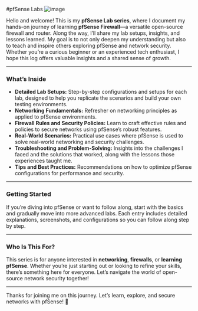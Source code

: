#pfSense Labs ![image](https://github.com/user-attachments/assets/e1a19103-21ca-46f4-977d-1760d5112549)


Hello and welcome! This is my **pfSense Lab series**, where I document my hands-on journey of learning **pfSense Firewall**—a versatile open-source firewall and router. Along the way, I’ll share my lab setups, insights, and lessons learned. My goal is to not only deepen my understanding but also to teach and inspire others exploring pfSense and network security. Whether you’re a curious beginner or an experienced tech enthusiast, I hope this log offers valuable insights and a shared sense of growth.  

---

### **What’s Inside**  

- **Detailed Lab Setups:** Step-by-step configurations and setups for each lab, designed to help you replicate the scenarios and build your own testing environments.  
- **Networking Fundamentals:** Refresher on networking principles as applied to pfSense environments.  
- **Firewall Rules and Security Policies:** Learn to craft effective rules and policies to secure networks using pfSense’s robust features.  
- **Real-World Scenarios:** Practical use cases where pfSense is used to solve real-world networking and security challenges.  
- **Troubleshooting and Problem-Solving:** Insights into the challenges I faced and the solutions that worked, along with the lessons those experiences taught me.  
- **Tips and Best Practices:** Recommendations on how to optimize pfSense configurations for performance and security.  

---

### **Getting Started**  
If you’re diving into pfSense or want to follow along, start with the basics and gradually move into more advanced labs. Each entry includes detailed explanations, screenshots, and configurations so you can follow along step by step.  

---

### **Who Is This For?**  
This series is for anyone interested in **networking**, **firewalls**, or **learning pfSense**. Whether you’re just starting out or looking to refine your skills, there’s something here for everyone. Let’s navigate the world of open-source network security together!  

---

Thanks for joining me on this journey. Let’s learn, explore, and secure networks with pfSense! 🚀
